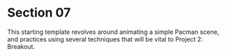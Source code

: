 # Section 07
This starting template revolves around animating a simple Pacman scene, and practices using several techniques that will be vital to Project 2: Breakout.
